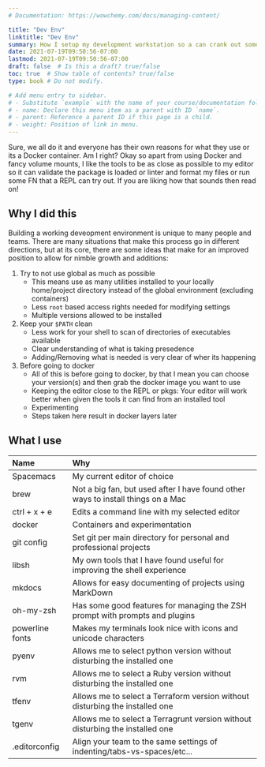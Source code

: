 ```yaml
---
# Documentation: https://wowchemy.com/docs/managing-content/

title: "Dev Env"
linktitle: "Dev Env"
summary: How I setup my development workstation so a can crank out some code with ideal workflow, less futzing, and more coding.
date: 2021-07-19T09:50:56-07:00
lastmod: 2021-07-19T09:50:56-07:00
draft: false  # Is this a draft? true/false
toc: true  # Show table of contents? true/false
type: book # Do not modify.

# Add menu entry to sidebar.
# - Substitute `example` with the name of your course/documentation folder.
# - name: Declare this menu item as a parent with ID `name`.
# - parent: Reference a parent ID if this page is a child.
# - weight: Position of link in menu.
---
```


Sure, we all do it and everyone has their own reasons for what they use or its a Docker container. Am I right? Okay so apart from using Docker and fancy volume mounts, I like the tools to be as close as possible to my editor so it can validate the package is loaded or linter and format my files or run some FN that a REPL can try out. If you are liking how that sounds then read on!


## Why I did this

Building a working deveopment environment is unique to many people and teams. There are many situations
that make this process go in different directions, but at its core, there are some ideas that make
for an improved position to allow for nimble growth and additions:

1. Try to not use global as much as possible
     - This means use as many utilities installed to your locally home/project directory
     instead of the global environment (excluding containers)
     - Less `root` based access rights needed for modifying settings
     - Multiple versions allowed to be installed
1. Keep your `$PATH` clean
     - Less work for your shell to scan of directories of executables available
     - Clear understanding of what is taking presedence
     - Adding/Removing what is needed is very clear of wher its happening
1. Before going to docker
     - All of this is before going to docker, by that I mean you can choose your version(s) and then grab
     the docker image you want to use
     - Keeping the editor close to the REPL or pkgs: Your editor will work better when given the tools
     it can find from an installed tool
     - Experimenting
     - Steps taken here result in docker layers later



## What I use

| Name            | Why                                                                              |
| :--             | :--                                                                              |
| Spacemacs       | My current editor of choice                                                      |
| brew            | Not a big fan, but used after I have found other ways to install things on a Mac |
| ctrl + x + e    | Edits a command line with my selected editor                                     |
| docker          | Containers and experimentation                                                   |
| git config      | Set git per main directory for personal and professional projects                |
| libsh           | My own tools that I have found useful for improving the shell experience         |
| mkdocs          | Allows for easy documenting of projects using MarkDown                           |
| oh-my-zsh       | Has some good features for managing the ZSH prompt with prompts and plugins      |
| powerline fonts | Makes my terminals look nice with icons and unicode characters                   |
| pyenv           | Allows me to select python version without disturbing the installed one          |
| rvm             | Allows me to select a Ruby version without disturbing the installed one          |
| tfenv           | Allows me to select a Terraform version without disturbing the installed one     |
| tgenv           | Allows me to select a Terragrunt version without disturbing the installed one    |
| .editorconfig   | Align your team to the same settings of indenting/tabs-vs-spaces/etc...          |
